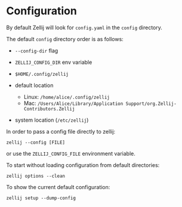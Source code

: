 # Configuration

By default Zellij will look for `config.yaml` in the `config` directory.

The default `config` directory order is as follows:

- `--config-dir` flag
- `ZELLIJ_CONFIG_DIR` env variable
- `$HOME/.config/zellij`
- default location
    - Linux: `/home/alice/.config/zellij`
    - Mac: `/Users/Alice/Library/Application Support/org.Zellij-Contributors.Zellij`

- system location (`/etc/zellij`)

In order to  pass a config file directly to zellij:

```
zellij --config [FILE]
```

or use the `ZELLIJ_CONFIG_FILE` environment variable.


To start without loading configuration from default directories:

```
zellij options --clean
```

To show the current default configuration:
```
zellij setup --dump-config
```
